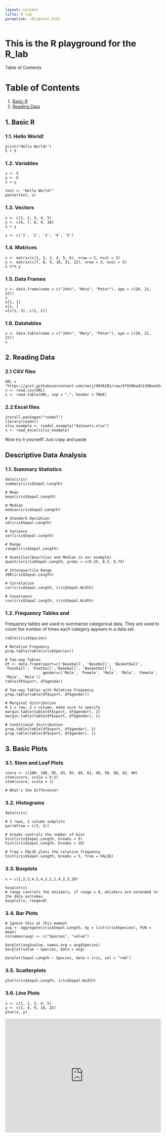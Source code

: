 ```yaml
---
layout: minimal
title: R lab
permalink: /Rlabtest.html
---
```

# This is the R playground for the R_lab

Table of Contents
# Table of Contents
1. [Basic R](#basic)
2. [Reading Data](#readdata)



## 1. Basic R <a name="basic"></a>

### 1.1. Hello World!

```{r}
print("Hello World!")
5 + 5
```

### 1.2. Variables

```{r}
x <- 5
y <- 6
x + y

text <- "Hello World!"
paste(text, x)
```

### 1.3. Vectors

```{r}
x <- c(1, 2, 3, 4, 5)
y <- c(6, 7, 8, 9, 10)
x + y

x <- c('1', '2', '3', '4', '5')
```

### 1.4. Matrices

```{r}
x <- matrix(c(1, 2, 3, 4, 5, 6), nrow = 2, ncol = 3)
y <- matrix(c(7, 8, 9, 10, 11, 12), nrow = 3, ncol = 2)
x %*% y
```

### 1.5. Data Frames

```{r}
x <- data.frame(name = c("John", "Mary", "Peter"), age = c(20, 21, 22))
x
x[1, 1]
x[1, ]
x[c(1, 3), c(1, 2)]
```

### 1.6. Datatables

```{r}
x <- data.table(name = c("John", "Mary", "Peter"), age = c(20, 21, 22))
x
```

## 2. Reading Data <a name="readdata"></a>

### 2.1 CSV files
    
```{r}
URL = "https://gist.githubusercontent.com/netj/8836201/raw/6f9306ad21398ea43cba4f7d537619d0e07d5ae3/iris.csv"
x <- read.csv(URL)
x <- read.table(URL, sep = ",", header = TRUE)
```

### 2.2 Excel files

```{r}
install.packages("readxl")
library(readxl)
xlsx_example <- readxl_example("datasets.xlsx")
x <- read_excel(xlsx_example)
```

Now try it yourself! Just copy and paste

## Descriptive Data Analysis

### 1.1. Summary Statistics

```{r}
data(iris)
summary(iris$Sepal.Length)

# Mean
mean(iris$Sepal.Length)

# Median
median(iris$Sepal.Length)

# Standard Deviation
sd(iris$Sepal.Length)

# Variance
var(iris$Sepal.Length)

# Range
range(iris$Sepal.Length)

# Quantiles(Quartiles and Median in our example)
quantile(iris$Sepal.Length, probs = c(0.25, 0.5, 0.75)

# Interquartile Range
IQR(iris$Sepal.Length)

# Correlation
cor(iris$Sepal.Length, iris$Sepal.Width)

# Covariance
cov(iris$Sepal.Length, iris$Sepal.Width)
```

### 1.2. Frequency Tables and 

Frequency tables are used to summarize categorical data. They are used to count the number of times each category appears in a data set.

```{r}
table(iris$Species)

# Relative Frequency
prop.table(table(iris$Species))

# Two-way Tables
df <- data.frame(sport=c('Baseball', 'Baseball', 'Basketball', 'Football', 'Football','Baseball', 'Basketball'),
                 gender=c('Male', 'Female', 'Male', 'Male', 'Female', 'Male', 'Male'))
table(df$sport, df$gender)

# Two-way Tables with Relative Frequency
prop.table(table(df$sport, df$gender))

# Marginal distribution
# 1 = row, 2 = column, make sure to specify 
margin.table(table(df$sport, df$gender), 2)
margin.table(table(df$sport, df$gender), 1)

# Conditional distribution
prop.table(table(df$sport, df$gender), 2)
prop.table(table(df$sport, df$gender), 1)
```

## 3. Basic Plots

### 3.1. Stem and Leaf Plots

```{r}
score <- c(100, 100, 95, 93, 92, 80, 81, 89, 99, 88, 82, 90)
stem(score, scale = 0.5)
stem(score, scale = 1)

# What's the difference?
```
### 3.2. Histograms

```{r}
data(iris)

# 3 rows, 1 column subplots
par(mfrow = c(3, 1))

# breaks controls the number of bins
hist(iris$Sepal.Length, breaks = 5)
hist(iris$Sepal.Length, breaks = 10)

# freq = FALSE plots the relative frequency
hist(iris$Sepal.Length, breaks = 5, freq = FALSE)
```

### 3.3. Boxplots

```{r}
x = c(1,2,3,4,5,4,3,2,1,4,2,3,10)

boxplot(x)
# range controls the whiskers, if range = 0, whiskers are extended to the data extremes
boxplot(x, range=0)
```

### 3.4. Bar Plots

```{r}
# Ignore this at this moment
avg <- aggregate(iris$Sepal.Length, by = list(iris$Species), FUN = mean)
colnames(avg) <- c("Species", "value")

barplot(avg$value, names.arg = avg$Species)
barplot(value ~ Species, data = avg)

barplot(Sepal.Length ~ Species, data = iris, col = "red")
```

### 3.5. Scatterplots

```{r}
plot(iris$Sepal.Length, iris$Sepal.Width)
```

### 3.6. Line Plots

```{r}
x <- c(1, 2, 3, 4, 5)
y <- c(1, 4, 9, 16, 25)
plot(x, y)
```




<div align="center">
<iframe width='100%' height='368' src='https://rdrr.io/snippets/embed/?code=' frameborder='0'></iframe>
</div>



